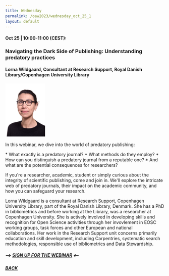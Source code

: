 ```yaml
---
title: Wednesday
permalink: /oaw2023/wednesday_oct_25_1
layout: default
---
```


#### Oct 25 | 10:00-11:00 (CEST):

### Navigating the Dark Side of Publishing: Understanding predatory practices

#### Lorna Wildgaard, Consultant at Research Support, Royal Danish Library/Copenhagen University Library

<img src="/images/lowi.png" alt="Lorna Wildgaard" style="height: 25%; width:25%;"/>

<p>In this webinar, we dive into the world of predatory publishing:</p>
* What exactly is a predatory journal?
* What methods do they employ?
* How can you distinguish a predatory journal from a reputable one?
* And what are the potential consequences for researchers?
<p>If you're a researcher, academic, student or simply curious about the integrity of scientific publishing, come and join in. We'll explore the intricate web of predatory journals, their impact on the academic community, and how you can safeguard your research.</p>
<p>Lorna Wildgaard is a consultant at Research Support, Copenhagen University Library, part of the Royal Danish Library, Denmark. She has a PhD in bibliometrics and before working at the Library, was a researcher at Copenhagen University. She is actively involved in developing skills and recognition for Open Science activities through her invovlement in EOSC working groups, task forces and other European and national collaborations. Her work in the Research Support unit concerns primarily education and skill development, including Carpentries, systematic search methodologies, responsible use of bibliometrics and Data Stewardship.</p>

##### --> [SIGN UP FOR THE WEBINAR](https://docs.google.com/forms/d/e/1FAIpQLScR0vG7P6HTHeQyrrtxAQfOTWqtCNT8J24EAZ-N7LsFYPXMUg/viewform?usp=sf_link) <--

##### [BACK](https://openaccess.dk/oaw2023#programme-of-the-danish-open-access-week-2023)
